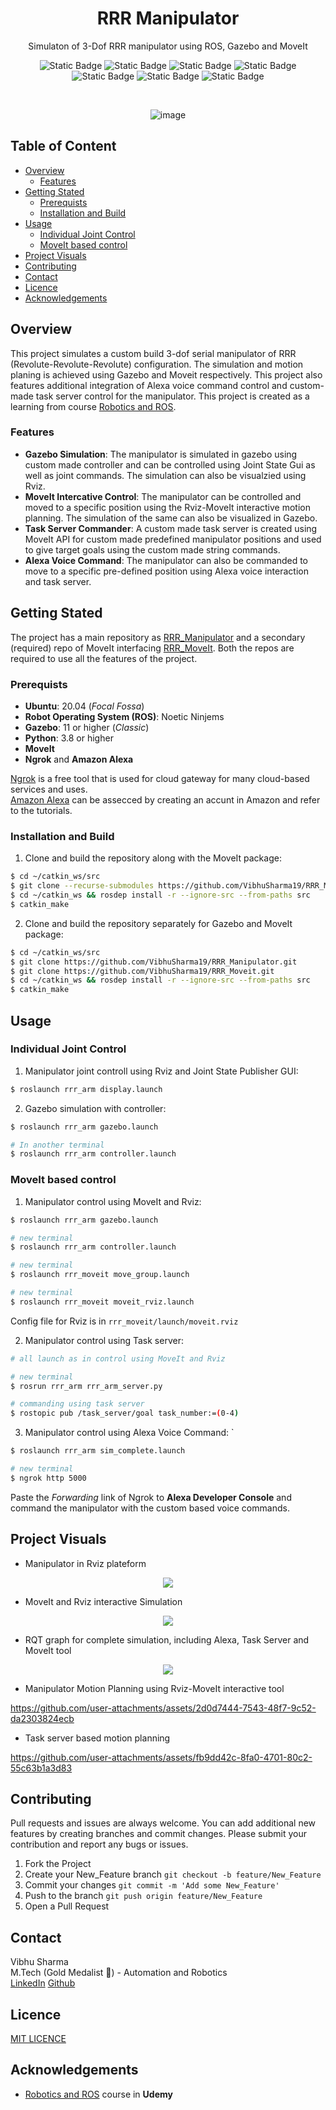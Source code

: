 <div align="center">

# RRR Manipulator 
Simulaton of 3-Dof RRR manipulator using ROS, Gazebo and MoveIt

![Static Badge](https://img.shields.io/badge/Ubuntu-20.04_(Focal_Fossa)-orange)
![Static Badge](https://img.shields.io/badge/ROS-Noetic_Ninjemys-lightgreen)
![Static Badge](https://img.shields.io/badge/Python-3.8.10-red)
![Static Badge](https://img.shields.io/badge/Gazebo-11+-blue)
![Static Badge](https://img.shields.io/badge/CAD-SolidWorks-yellow)
![Static Badge](https://img.shields.io/badge/Cloud_Gateway-Ngrok-lightblue)
![Static Badge](https://img.shields.io/badge/LICENSE-MIT-violet)

<br/>

![image](https://github.com/VibhuSharma19/RRR_Manipulator/blob/master/images/Manipulator.png)
</div>

## Table of Content
* [Overview](#overview)
  * [Features](#features)
* [Getting Stated](#getting-stated)
  * [Prerequists](#prerequists)
  * [Installation and Build](#installation-and-build)
* [Usage](#usage)
  * [Individual Joint Control](#individual-joint-control)
  * [MoveIt based control](#moveit-based-control)
* [Project Visuals](#project-visuals)
* [Contributing](#contributing)
* [Contact](#contact)
* [Licence](#licence)
* [Acknowledgements](#acknowledgements)



## Overview
This project simulates a custom build 3-dof serial manipulator of RRR (Revolute-Revolute-Revolute) configuration. The simulation and motion planing is achieved using Gazebo and Moveit respectively. This project also features additional integration of Alexa voice command control and custom-made task server control for the manipulator. This project is created as a learning from course [Robotics and ROS](https://www.udemy.com/course/robotics-and-ros-learn-by-doing-manipulators/?couponCode=KEEPLEARNING).

### Features
* __Gazebo Simulation__: The manipulator is simulated in gazebo using custom made controller and can be controlled using Joint State Gui as well as joint commands. The simulation can also be visualzied using Rviz.
* __MoveIt Intercative Control__: The manipulator can be controlled and moved to a specific position using the Rviz-MoveIt interactive motion planning. The simulation of the same can also be visualized in Gazebo.
* __Task Server Commander__: A custom made task server is created using MoveIt API for custom made predefined manipulator positions and used to give target goals using the custom made string commands.
* __Alexa Voice Command__: The manipulator can also be commanded to move to a specific pre-defined position using Alexa voice interaction and task server.
  
## Getting Stated
The project has a main repository as [RRR_Manipulator](https://github.com/VibhuSharma19/RRR_Manipulator.git) and a secondary (required) repo of MoveIt interfacing [RRR_MoveIt](https://github.com/VibhuSharma19/RRR_Moveit.git). Both the repos are required to use all the features of the project.

### Prerequists
* __Ubuntu__: 20.04 (_Focal Fossa_)
* __Robot Operating System (ROS)__: Noetic Ninjems
* __Gazebo__: 11 or higher (_Classic_)
* __Python__: 3.8 or higher
* __MoveIt__
* __Ngrok__ and __Amazon Alexa__

[Ngrok](https://ngrok.com/download) is a free tool that is used for cloud gateway for many cloud-based services and uses.  
[Amazon Alexa](https://developer.amazon.com/en-US/alexa/alexa-skills-kit) can be assecced by creating an accunt in Amazon and refer to the tutorials.

### Installation and Build
1. Clone and build the repository along with the MoveIt package:
```sh
$ cd ~/catkin_ws/src  
$ git clone --recurse-submodules https://github.com/VibhuSharma19/RRR_Manipulator.git  
$ cd ~/catkin_ws && rosdep install -r --ignore-src --from-paths src 
$ catkin_make
```

2. Clone and build the repository separately for Gazebo and MoveIt package:
```sh
$ cd ~/catkin_ws/src  
$ git clone https://github.com/VibhuSharma19/RRR_Manipulator.git  
$ git clone https://github.com/VibhuSharma19/RRR_Moveit.git
$ cd ~/catkin_ws && rosdep install -r --ignore-src --from-paths src 
$ catkin_make
```

## Usage

### Individual Joint Control

1. Manipulator joint controll using Rviz and Joint State Publisher GUI:
```sh
$ roslaunch rrr_arm display.launch
```

2. Gazebo simulation with controller:
```sh
$ roslaunch rrr_arm gazebo.launch

# In another terminal
$ roslaunch rrr_arm controller.launch
```
### MoveIt based control

1. Manipulator control using MoveIt and Rviz:
```sh
$ roslaunch rrr_arm gazebo.launch

# new terminal
$ roslaunch rrr_arm controller.launch

# new terminal
$ roslaunch rrr_moveit move_group.launch

# new terminal
$ roslaunch rrr_moveit moveit_rviz.launch
```

Config file for Rviz is in `rrr_moveit/launch/moveit.rviz`

2. Manipulator control using Task server:
```sh
# all launch as in control using MoveIt and Rviz

# new terminal
$ rosrun rrr_arm rrr_arm_server.py

# commanding using task server
$ rostopic pub /task_server/goal task_number:=(0-4)
```

3. Manipulator control using Alexa Voice Command:
`
```sh
$ roslaunch rrr_arm sim_complete.launch

# new terminal
$ ngrok http 5000
```

Paste the _Forwarding_ link of Ngrok to __Alexa Developer Console__ and command the manipulator with the custom based voice commands.

## Project Visuals

* Manipulator in Rviz plateform
<p align="center">
<img src="https://github.com/VibhuSharma19/RRR_Manipulator/blob/master/images/display_rviz.png">
</p>

* MoveIt and Rviz interactive Simulation
<p align="center">
<img src="https://github.com/VibhuSharma19/RRR_Manipulator/blob/master/images/moveit_rviz_interface.png">
</p>

* RQT graph for complete simulation, including Alexa, Task Server and MoveIt tool
<p align="center">   
<img src="https://github.com/VibhuSharma19/RRR_Manipulator/blob/master/images/rosgraph_node_only.png">
</p>

* Manipulator Motion Planning using Rviz-MoveIt interactive tool

https://github.com/user-attachments/assets/2d0d7444-7543-48f7-9c52-da2303824ecb

* Task server based motion planning 

https://github.com/user-attachments/assets/fb9dd42c-8fa0-4701-80c2-55c63b1a3d83

## Contributing

Pull requests and issues are always welcome. You can add additional new features by creating branches and commit changes. Please submit your contribution and report any bugs or issues.


1. Fork the Project
2. Create your New_Feature branch `git checkout -b feature/New_Feature`
3. Commit your changes `git commit -m 'Add some New_Feature'`
4. Push to the branch `git push origin feature/New_Feature`
5. Open a Pull Request

## Contact
Vibhu Sharma  
M.Tech (Gold Medalist :1st_place_medal:) - Automation and Robotics  
[LinkedIn](www.linkedin.com/in/-vibhu-sharma) 
[Github](https://github.com/VibhuSharma19)

## Licence
[MIT LICENCE](https://github.com/VibhuSharma19/RRR_Manipulator/blob/master/LICENSE)

## Acknowledgements

* [Robotics and ROS](https://www.udemy.com/course/robotics-and-ros-learn-by-doing-manipulators/?couponCode=KEEPLEARNING) course in __Udemy__


